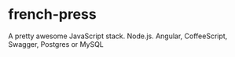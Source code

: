# french-press
A pretty awesome JavaScript stack. Node.js. Angular, CoffeeScript, Swagger, Postgres or MySQL

